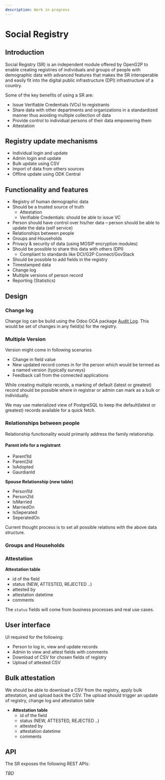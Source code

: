 ```yaml
---
description: Work in progress
---
```


# Social Registry

## Introduction

Social Registry (SR) is an independent module offered by OpenG2P to enable creating registries of individuals and groups of people with demographic data with advanced features that makes the SR interoperable and easily fit into the digital public infrastructure (DPI) infrastructure of a country.&#x20;

Some of the key benefits of using a SR are:

* Issue Verifiable Credentials (VCs) to registrants
* Share data with other departments and organizations in a standardized manner thus avoiding multiple collection of data
* Provide control to individual persons of their data empowering them
* Attestation

## Registry update mechanisms

* Individual login and update
* Admin login and update
* Bulk update using CSV
* Import of data from others sources
* Offline update using ODK Central

## Functionality and features

* Registry of human demographic data
* Should be a trusted source of truth
  * Attestation
  * Verifiable Credentials: should be able to issue VC
* Person should have control over his/her data – person should be able to update the data (self service)
* Relationships between people
* Groups and Households
* Privacy & security of data (using MOSIP encryption modules)
* Should be possible to share this data with others (DPI)
  * Compliant to standards like DCI/G2P Connect/GovStack
* Should be possible to add fields in the registry
* Timestamped data
* Change log
* Multiple versions of person record
* Reporting (Statistics)

## Design

### Change log

Change log can be build using the Odoo OCA package [Audit Log](https://github.com/OCA/server-tools/tree/16.0/auditlog). This would be set of changes in any field(s) for the registry.

### Multiple Version

Version might come in following scenarios

* Change in field value
* New updated record comes in for the person which would be termed as a named version (typically surveys)
* Feedback call from the connected applications

While creating multiple records, a marking of default (latest or greatest) record should be possible where in registrar or admin can mark as a bulk or individually.

We may use materialized view of PostgreSQL to keep the default(latest or greatest) records available for a quick fetch.

### Relationships between people

Relationship functionality would primarily address the family relationship.

#### Parent info for a registrant

* Parent1Id
* Parent2Id
* IsAdopted
* GaurdianId

**Spouse Relationship (new table)**

* Person1Id
* Person2Id
* IsMarried
* MarriedOn
* IsSeperated
* SeperatedOn

Current thought process is to set all possible relations with the above data structure.

### Groups and Households

### Attestation

**Attestation table**

* id of the field
* status (NEW, ATTESTED, REJECTED ..)
* attested by
* attestation datetime
* comments

The `status` fields will come from business processes and real use cases.

## User interface

UI required for the following:

* Person to log in, view and update records
* Admin to view and attest fields with comments
* Download of CSV for chosen fields of registry
* Upload of attested CSV

## Bulk attestation

We should be able to download a CSV from the registry, apply bulk attestation, and upload back the CSV. The upload should trigger an update of registry, change log and attestation table

* **Attestation table**
  * id of the field
  * status (NEW, ATTESTED, REJECTED ..)
  * attested by
  * attestation datetime
  * comments

## API

The SR exposes the following REST APIs:

_TBD_
